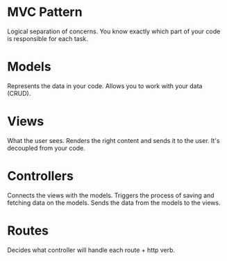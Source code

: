 
# MVC Pattern
  Logical separation of concerns. You know exactly which part of your code is responsible for each task.

# Models
  Represents the data in your code.
  Allows you to work with your data (CRUD).

# Views
  What the user sees.
  Renders the right content and sends it to the user.
  It's decoupled from your code.

# Controllers
  Connects the views with the models.
  Triggers the process of saving and fetching data on the models.
  Sends the data from the models to the views.
  
# Routes
  Decides what controller will handle each route + http verb.